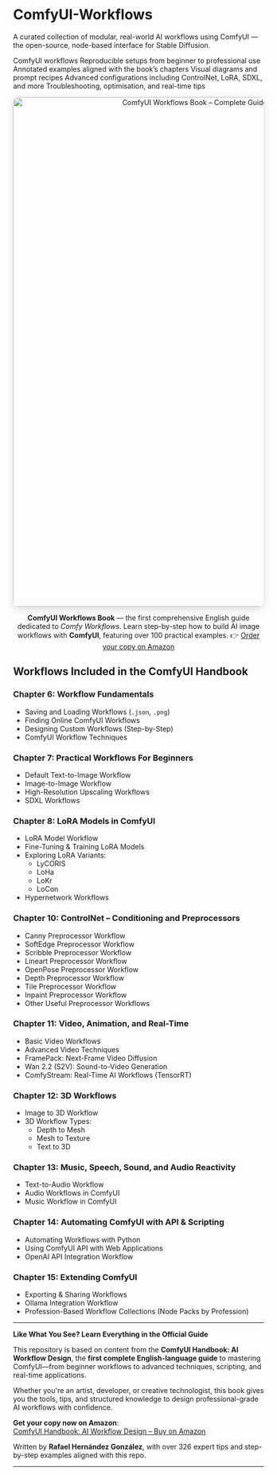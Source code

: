 # ComfyUI-Workflows
A curated collection of modular, real-world AI workflows using ComfyUI — the open-source, node-based interface for Stable Diffusion.


ComfyUI workflows
Reproducible setups from beginner to professional use
Annotated examples aligned with the book’s chapters
Visual diagrams and prompt recipes
Advanced configurations including ControlNet, LoRA, SDXL, and more
Troubleshooting, optimisation, and real-time tips

<div style="text-align:center;">
  <a href="https://www.amazon.com/dp/YOUR-ASIN" title="Buy the ComfyUI Workflows Book on Amazon">
    <img src="https://github.com/user-attachments/assets/7e5d0a30-bcf3-411e-aa45-c799311132e8"
         alt="ComfyUI Workflows Book – Complete Guide to Comfy Workflows for Stable Diffusion users"
         title="ComfyUI Workflows Book – Learn and Buy on Amazon"
         width="1024" height="1024"
         style="border-radius:12px; box-shadow:0 4px 15px rgba(0,0,0,0.15); max-width:100%; height:auto;">
  </a>
  <p>
    <strong>ComfyUI Workflows Book</strong> — the first comprehensive English guide dedicated to <em>Comfy Workflows</em>.  
    Learn step-by-step how to build AI image workflows with <strong>ComfyUI</strong>, featuring over 100 practical examples.  
    👉 <a href="https://www.amazon.com/dp/YOUR-ASIN" target="_blank" rel="noopener">Order your copy on Amazon</a>
  </p>
</div>

##  Workflows Included in the ComfyUI Handbook

###  Chapter 6: Workflow Fundamentals
- Saving and Loading Workflows (`.json`, `.png`)
- Finding Online ComfyUI Workflows
- Designing Custom Workflows (Step-by-Step)
- ComfyUI Workflow Techniques

###  Chapter 7: Practical Workflows For Beginners
- Default Text-to-Image Workflow
- Image-to-Image Workflow
- High-Resolution Upscaling Workflows
- SDXL Workflows

###  Chapter 8: LoRA Models in ComfyUI
- LoRA Model Workflow
- Fine-Tuning & Training LoRA Models
- Exploring LoRA Variants:
  - LyCORIS
  - LoHa
  - LoKr
  - LoCon
- Hypernetwork Workflows

###  Chapter 10: ControlNet – Conditioning and Preprocessors
- Canny Preprocessor Workflow
- SoftEdge Preprocessor Workflow
- Scribble Preprocessor Workflow
- Lineart Preprocessor Workflow
- OpenPose Preprocessor Workflow
- Depth Preprocessor Workflow
- Tile Preprocessor Workflow
- Inpaint Preprocessor Workflow
- Other Useful Preprocessor Workflows

###  Chapter 11: Video, Animation, and Real-Time
- Basic Video Workflows
- Advanced Video Techniques
- FramePack: Next-Frame Video Diffusion
- Wan 2.2 (S2V): Sound-to-Video Generation
- ComfyStream: Real-Time AI Workflows (TensorRT)

###  Chapter 12: 3D Workflows
- Image to 3D Workflow
- 3D Workflow Types:
  - Depth to Mesh
  - Mesh to Texture
  - Text to 3D

###  Chapter 13: Music, Speech, Sound, and Audio Reactivity
- Text-to-Audio Workflow
- Audio Workflows in ComfyUI
- Music Workflow in ComfyUI

###  Chapter 14: Automating ComfyUI with API & Scripting
- Automating Workflows with Python
- Using ComfyUI API with Web Applications
- OpenAI API Integration Workflow

###  Chapter 15: Extending ComfyUI
- Exporting & Sharing Workflows
- Ollama Integration Workflow
- Profession-Based Workflow Collections (Node Packs by Profession)


---

 **Like What You See? Learn Everything in the Official Guide**

This repository is based on content from the **ComfyUI Handbook: AI Workflow Design**, the **first complete English-language guide** to mastering ComfyUI—from beginner workflows to advanced techniques, scripting, and real-time applications.

Whether you're an artist, developer, or creative technologist, this book gives you the tools, tips, and structured knowledge to design professional-grade AI workflows with confidence.

**Get your copy now on Amazon**:  
[ ComfyUI Handbook: AI Workflow Design – Buy on Amazon](https://a.co/d/eockxat)

Written by **Rafael Hernández González**, with over 326 expert tips and step-by-step examples aligned with this repo.

---


